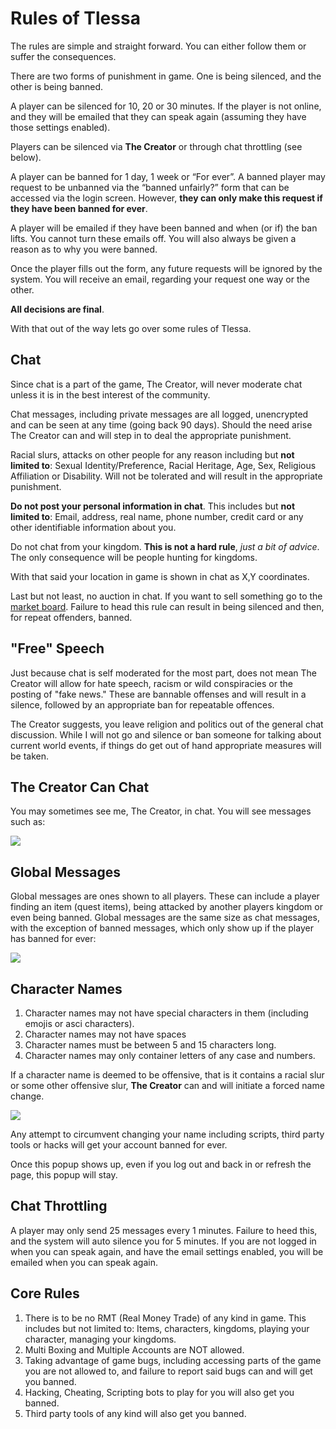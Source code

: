# Rules of Tlessa

The rules are simple and straight forward. You can either follow them or suffer the consequences.

There are two forms of punishment in game. One is being silenced, and the other is being banned.

A player can be silenced for 10, 20 or 30 minutes. If the player is not online, and they will be emailed that they can speak again (assuming they have those settings enabled).

Players can be silenced via **The Creator** or through chat throttling (see below).

A player can be banned for 1 day, 1 week or “For ever”. A banned player may request to be unbanned via the “banned unfairly?” form that can be accessed via the login screen.
However, **they can only make this request if they have been banned for ever**.

A player will be emailed if they have been banned and when (or if) the ban lifts. You cannot turn these emails off. You will also always be given a reason as to why you were banned.

Once the player fills out the form, any future requests will be ignored by the system. You will receive an email, regarding your request one way or the other.

**All decisions are final**.

With that out of the way lets go over some rules of Tlessa.

## Chat

Since chat is a part of the game, The Creator, will never moderate chat unless it is in the best interest of the community.

Chat messages, including private messages are all logged, unencrypted and can be seen at any time (going back 90 days). Should the need arise The Creator can and will step in to deal the appropriate punishment.

Racial slurs, attacks on other people for any reason including but **not limited to**: Sexual Identity/Preference, Racial Heritage, Age, Sex, Religious Affiliation or Disability.
Will not be tolerated and will result in the appropriate punishment.

**Do not post your personal information in chat**. This includes but **not limited to**: Email, address, real name, phone number, credit card or any other identifiable information about you.

Do not chat from your kingdom. **This is not a hard rule**, <em>just a bit of advice</em>. The only consequence will be people hunting for kingdoms.

With that said your location in game is shown in chat as X,Y coordinates.

Last but not least, no auction in chat. If you want to sell something go to the [market board](/information/market-bnoard). Failure to head this rule can result in being silenced and then, for repeat offenders, banned.

## "Free" Speech

Just because chat is self moderated for the most part, does not mean The Creator will allow for hate speech, racism or wild conspiracies or the posting of "fake news." These are bannable offenses and will result in a silence, followed by an appropriate ban for repeatable offences.

The Creator suggests, you leave religion and politics out of the general chat discussion. While I will not go and silence or ban someone for talking about current world events, if things do get out of hand appropriate measures will be taken.

## The Creator Can Chat

You may sometimes see me, The Creator, in chat. You will see messages such as:

<div class="gallery mb-4">
    <a href="/storage/info/rules/images/creator-chat.png" class="glightbox">
        <img src="/storage/info/rules/images/creator-chat.png" class="img-fluid" />
    </a>
</div>

## Global Messages

Global messages are ones shown to all players. These can include a player finding an item (quest items), being attacked by another players kingdom or even being banned. Global messages are the same size as chat messages, with the exception of banned messages,
which only show up if the player has banned for ever:

<div class="gallery mb-4">
    <a href="/storage/info/rules/images/creator-perma-ban.png" class="glightbox">
        <img src="/storage/info/rules/images/creator-perma-ban.png" class="img-fluid" />
    </a>
</div>

## Character Names

1. Character names may not have special characters in them (including emojis or asci characters).
2. Character names may not have spaces
3. Character names must be between 5 and 15 characters long.
4. Character names may only container letters of any case and numbers.

If a character name is deemed to be offensive, that is it contains a racial slur or some other offensive slur, **The Creator** can and will initiate a forced name change.

<div class="gallery mb-4">
    <a href="/storage/info/rules/images/name-change.png" class="glightbox">
        <img src="/storage/info/rules/images/name-change.png" class="img-fluid" />
    </a>
</div>

Any attempt to circumvent changing your name including scripts, third party tools or hacks will get your account banned for ever.

Once this popup shows up, even if you log out and back in or refresh the page, this popup will stay.

## Chat Throttling

A player may only send 25 messages every 1 minutes. Failure to heed this, and the system will auto silence you for 5 minutes. If you are not logged in when you can speak again, and have the email settings enabled, you will be emailed when you can speak again.

## Core Rules

1. There is to be no RMT (Real Money Trade) of any kind in game. This includes but not limited to: Items, characters, kingdoms, playing your character, managing your kingdoms.
2. Multi Boxing and Multiple Accounts are NOT allowed.
4. Taking advantage of game bugs, including accessing parts of the game you are not allowed to, and failure to report said bugs can and will get you banned.
5. Hacking, Cheating, Scripting bots to play for you will also get you banned.
6. Third party tools of any kind will also get you banned.




